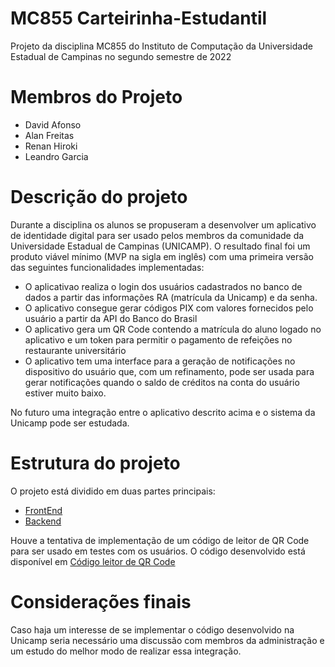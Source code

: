 # MC855 Carteirinha-Estudantil
Projeto da disciplina MC855 do Instituto de Computação da Universidade Estadual de Campinas no segundo semestre de 2022

# Membros do Projeto

- David Afonso 
- Alan Freitas
- Renan Hiroki
- Leandro Garcia

# Descrição do projeto

Durante a disciplina os alunos se propuseram a desenvolver um aplicativo de identidade digital para ser usado pelos membros da comunidade da Universidade Estadual de Campinas (UNICAMP). O resultado final foi um produto viável mínimo (MVP na sigla em inglês) com uma primeira versão das seguintes funcionalidades implementadas:

- O aplicativao realiza o login dos usuários cadastrados no banco de dados a partir das informações RA (matrícula da Unicamp) e da senha.
- O aplicativo consegue gerar códigos PIX com valores fornecidos pelo usuário a partir da API do Banco do Brasil
- O aplicativo gera um QR Code contendo a matrícula do aluno logado no aplicativo e um token para permitir o pagamento de refeições no restaurante universitário
- O aplicativo tem uma interface para a geração de notificações no dispositivo do usuário que, com um refinamento, pode ser usada para gerar notificações quando o saldo de créditos na conta do usuário estiver muito baixo.

No futuro uma integração entre o aplicativo descrito acima e o sistema da Unicamp pode ser estudada.

# Estrutura do projeto

O projeto está dividido em duas partes principais:

- [FrontEnd](https://github.com/Necctares/MC855---Carteirinha-Estudantil/tree/main/projeto)
- [Backend](https://github.com/Necctares/MC855---Carteirinha-Estudantil/tree/main/carteirinhaBack)

Houve a tentativa de implementação de um código de leitor de QR Code para ser usado em testes com os usuários. O código desenvolvido está disponível em [Código leitor de QR Code](https://github.com/Necctares/MC855---Carteirinha-Estudantil/tree/main/qrreader)

# Considerações finais

Caso haja um interesse de se implementar o código desenvolvido na Unicamp seria necessário uma discussão com membros da administração e um estudo do melhor modo de realizar essa integração.
